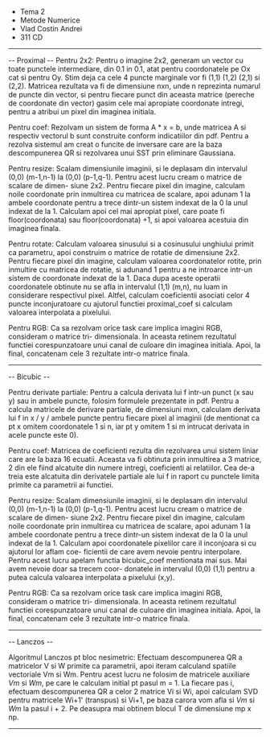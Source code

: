 * Tema 2
* Metode Numerice
* Vlad Costin Andrei
* 311 CD

____________________
-- Proximal --
Pentru 2x2:
Pentru o imagine 2x2, generam un vector cu toate punctele intermediare, din
0.1 in 0.1, atat pentru coordonatele pe Ox cat si pentru Oy. Stim deja ca cele
4 puncte marginale vor fi (1,1) (1,2) (2,1) si (2,2). Matricea rezultata va fi
de dimensiune nxn, unde n reprezinta numarul de puncte din vector, si pentru
fiecare punct din aceasta matrice (pereche de coordonate din vector) gasim
cele mai apropiate coordonate intregi, pentru a atribui un pixel din imaginea
initiala.

Pentru coef:
Rezolvam un sistem de forma A * x = b, unde matricea A si respectiv vectorul b
sunt construite conform indicatiilor din pdf. Pentru a rezolva sistemul am
creat o funcite de inversare care are la baza descompunerea QR si rezolvarea
unui SST prin eliminare Gaussiana.

Pentru resize:
Scalam dimensiunile imaginii, si le deplasam din intervalul (0,0) (m-1,n-1) 
la (0,0) (p-1,q-1). Pentru acest lucru cream o matrice de scalare de dimen-
siune 2x2. Pentru fiecare pixel din imagine, calculam noile coordonate prin
inmultirea cu matricea de scalare, apoi adunam 1 la ambele coordonate pentru
a trece dintr-un sistem indexat de la 0 la unul indexat de la 1. Calculam apoi
cel mai apropiat pixel, care poate fi floor(coordonata) sau floor(coordonata)
+1, si apoi valoarea acestuia din imaginea finala.

Pentru rotate:
Calculam valoarea sinusului si a cosinusului unghiului primit ca parametru,
apoi construim o matrice de rotatie de dimensiune 2x2. Pentru fiecare pixel
din imagine, calculam valoarea coordonatelor rotite, prin inmultire cu matricea
de rotatie, si adunand 1 pentru a ne introarce intr-un sistem de coordonate
indexat de la 1. Daca dupa aceste operatii coordonatele obtinute nu se afla
in intervalul (1,1) (m,n), nu luam in considerare respectivul pixel. Altfel,
calculam coeficientii asociati celor 4 puncte inconjuratoare cu ajutorul
functiei proximal_coef si calculam valoarea interpolata a pixelului.

Pentru RGB:
Ca sa rezolvam orice task care implica imagini RGB, consideram o matrice tri-
dimensionala. In aceasta retinem rezultatul functiei corespunzatoare unui 
canal de culoare din imaginea initiala. Apoi, la final, concatenam cele 3 rezultate intr-o matrice finala.
____________________
-- Bicubic --

Pentru derivate partiale:
Pentru a calcula derivata lui f intr-un punct (x sau y) sau in ambele puncte,
folosim formulele prezentate in pdf. Pentru a calcula matricele de derivare
partiale, de dimensiuni mxn, calculam derivata lui f in x / y / ambele puncte
pentru fiecare pixel al imaginii (de mentionat ca pt x omitem coordonatele 1
si n, iar pt y omitem 1 si m intrucat derivata in acele puncte este 0).

Pentru coef:
Matricea de coeficienti rezulta din rezolvarea unui sistem liniar care are la
baza 16 ecuatii. Aceasta va fi obtinuta prin inmultirea a 3 matrice, 2 din ele
fiind alcatuite din numere intregi, coeficienti ai relatiilor. Cea de-a treia
este alcatuita din derivatele partiale ale lui f in raport cu punctele limita
primite ca parametrii ai functiei.

Pentru resize:
Scalam dimensiunile imaginii, si le deplasam din intervalul (0,0) (m-1,n-1) 
la (0,0) (p-1,q-1). Pentru acest lucru cream o matrice de scalare de dimen-
siune 2x2. Pentru fiecare pixel din imagine, calculam noile coordonate prin
inmultirea cu matricea de scalare, apoi adunam 1 la ambele coordonate pentru
a trece dintr-un sistem indexat de la 0 la unul indexat de la 1. Calculam
apoi coordonatele pixelilor care il inconjoara si cu ajutorul lor aflam coe-
ficientii de care avem nevoie pentru interpolare. Pentru acest lucru apelam
functia bicubic_coef mentionata mai sus. Mai avem nevoie doar sa trecem coor-
donatele in intervalul (0,0) (1,1) pentru a putea calcula valoarea interpolata
a pixelului (x,y).

Pentru RGB:
Ca sa rezolvam orice task care implica imagini RGB, consideram o matrice tri-
dimensionala. In aceasta retinem rezultatul functiei corespunzatoare unui 
canal de culoare din imaginea initiala. Apoi, la final, concatenam cele 3 rezultate intr-o matrice finala.
____________________
-- Lanczos --

Algoritmul Lanczos pt bloc nesimetric:
Efectuam descompunerea QR a matricelor V si W primite ca parametrii, apoi
iteram calculand spatiile vectoriale Vm si Wm. Pentru acest lucru ne folosim
de matricele auxiliare _Vm_ si _Wm_, pe care le calculam initial pt pasul
m = 1. La fiecare pas i, efectuam descompunerea QR a celor 2 matrice Vi si Wi,
apoi calculam SVD pentru matricele Wi+1' (transpus) si Vi+1, pe baza carora
vom afla si _Vm_ si _Wm_ la pasul i + 2. Pe deasupra mai obtinem blocul T de
dimensiune mp x np.
____________________